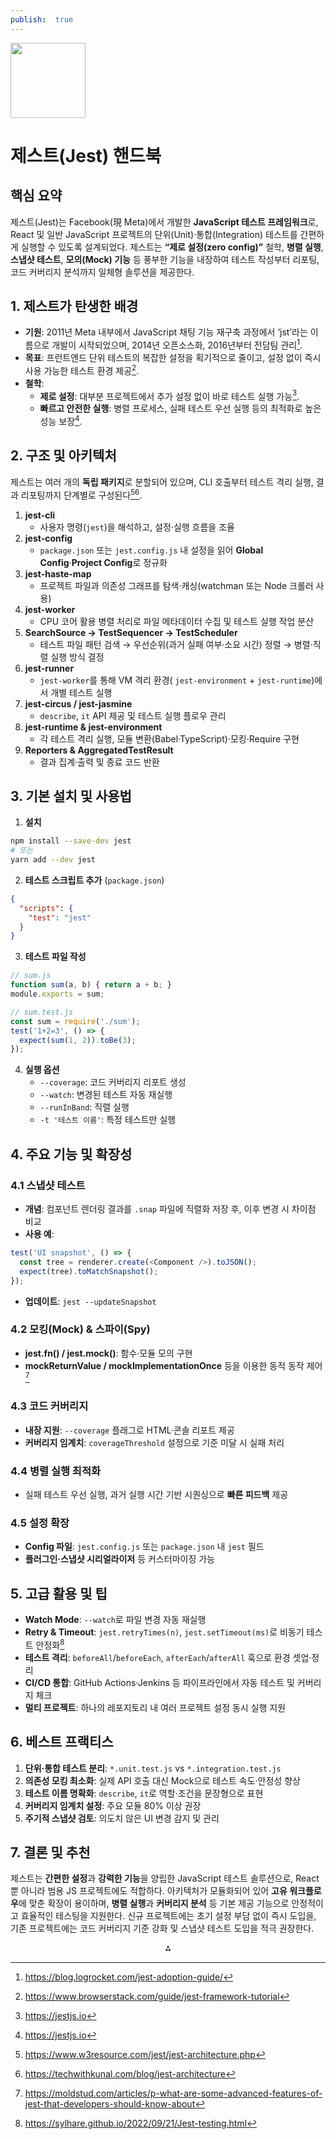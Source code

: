 ```yaml
---
publish:  true
---
```


<img src="https://r2cdn.perplexity.ai/pplx-full-logo-primary-dark%402x.png" class="logo" width="120"/>

# 제스트(Jest) 핸드북

## 핵심 요약

제스트(Jest)는 Facebook(現 Meta)에서 개발한 **JavaScript 테스트 프레임워크**로, React 및 일반 JavaScript 프로젝트의 단위(Unit)·통합(Integration) 테스트를 간편하게 실행할 수 있도록 설계되었다. 제스트는 **“제로 설정(zero config)”** 철학, **병렬 실행**, **스냅샷 테스트**, **모의(Mock) 기능** 등 풍부한 기능을 내장하여 테스트 작성부터 리포팅, 코드 커버리지 분석까지 일체형 솔루션을 제공한다.

## 1. 제스트가 탄생한 배경

- **기원**: 2011년 Meta 내부에서 JavaScript 채팅 기능 재구축 과정에서 ‘jst’라는 이름으로 개발이 시작되었으며, 2014년 오픈소스화, 2016년부터 전담팀 관리[^1].
- **목표**: 프런트엔드 단위 테스트의 복잡한 설정을 획기적으로 줄이고, 설정 없이 즉시 사용 가능한 테스트 환경 제공[^2].
- **철학**:
    - **제로 설정**: 대부분 프로젝트에서 추가 설정 없이 바로 테스트 실행 가능[^3].
    - **빠르고 안전한 실행**: 병렬 프로세스, 실패 테스트 우선 실행 등의 최적화로 높은 성능 보장[^3].


## 2. 구조 및 아키텍처

제스트는 여러 개의 **독립 패키지**로 분할되어 있으며, CLI 호출부터 테스트 격리 실행, 결과 리포팅까지 단계별로 구성된다[^4][^5].

1. **jest-cli**
    - 사용자 명령(`jest`)을 해석하고, 설정·실행 흐름을 조율
2. **jest-config**
    - `package.json` 또는 `jest.config.js` 내 설정을 읽어 **Global Config**·**Project Config**로 정규화
3. **jest-haste-map**
    - 프로젝트 파일과 의존성 그래프를 탐색·캐싱(watchman 또는 Node 크롤러 사용)
4. **jest-worker**
    - CPU 코어 활용 병렬 처리로 파일 메타데이터 수집 및 테스트 실행 작업 분산
5. **SearchSource → TestSequencer → TestScheduler**
    - 테스트 파일 패턴 검색 → 우선순위(과거 실패 여부·소요 시간) 정렬 → 병렬·직렬 실행 방식 결정
6. **jest-runner**
    - `jest-worker`를 통해 VM 격리 환경( `jest-environment` + `jest-runtime`)에서 개별 테스트 실행
7. **jest-circus / jest-jasmine**
    - `describe`, `it` API 제공 및 테스트 실행 플로우 관리
8. **jest-runtime \& jest-environment**
    - 각 테스트 격리 실행, 모듈 변환(Babel·TypeScript)·모킹·Require 구현
9. **Reporters \& AggregatedTestResult**
    - 결과 집계·출력 및 종료 코드 반환

## 3. 기본 설치 및 사용법

1. **설치**

```bash
npm install --save-dev jest
# 또는
yarn add --dev jest
```

2. **테스트 스크립트 추가** (`package.json`)

```json
{
  "scripts": {
    "test": "jest"
  }
}
```

3. **테스트 파일 작성**

```javascript
// sum.js
function sum(a, b) { return a + b; }
module.exports = sum;

// sum.test.js
const sum = require('./sum');
test('1+2=3', () => {
  expect(sum(1, 2)).toBe(3);
});
```

4. **실행 옵션**
    - `--coverage`: 코드 커버리지 리포트 생성
    - `--watch`: 변경된 테스트 자동 재실행
    - `--runInBand`: 직렬 실행
    - `-t '테스트 이름'`: 특정 테스트만 실행

## 4. 주요 기능 및 확장성

### 4.1 스냅샷 테스트

- **개념**: 컴포넌트 렌더링 결과를 `.snap` 파일에 직렬화 저장 후, 이후 변경 시 차이점 비교
- **사용 예**:

```javascript
test('UI snapshot', () => {
  const tree = renderer.create(<Component />).toJSON();
  expect(tree).toMatchSnapshot();
});
```

- **업데이트**: `jest --updateSnapshot`


### 4.2 모킹(Mock) \& 스파이(Spy)

- **jest.fn() / jest.mock()**: 함수·모듈 모의 구현
- **mockReturnValue / mockImplementationOnce** 등을 이용한 동적 동작 제어[^6]


### 4.3 코드 커버리지

- **내장 지원**: `--coverage` 플래그로 HTML·콘솔 리포트 제공
- **커버리지 임계치**: `coverageThreshold` 설정으로 기준 미달 시 실패 처리


### 4.4 병렬 실행 최적화

- 실패 테스트 우선 실행, 과거 실행 시간 기반 시퀀싱으로 **빠른 피드백** 제공


### 4.5 설정 확장

- **Config 파일**: `jest.config.js` 또는 `package.json` 내 `jest` 필드
- **플러그인·스냅샷 시리얼라이저** 등 커스터마이징 가능


## 5. 고급 활용 및 팁

- **Watch Mode**: `--watch`로 파일 변경 자동 재실행
- **Retry \& Timeout**: `jest.retryTimes(n)`, `jest.setTimeout(ms)`로 비동기 테스트 안정화[^7]
- **테스트 격리**: `beforeAll`/`beforeEach`, `afterEach`/`afterAll` 훅으로 환경 셋업·정리
- **CI/CD 통합**: GitHub Actions·Jenkins 등 파이프라인에서 자동 테스트 및 커버리지 체크
- **멀티 프로젝트**: 하나의 레포지토리 내 여러 프로젝트 설정 동시 실행 지원


## 6. 베스트 프랙티스

1. **단위·통합 테스트 분리**: `*.unit.test.js` vs `*.integration.test.js`
2. **의존성 모킹 최소화**: 실제 API 호출 대신 Mock으로 테스트 속도·안정성 향상
3. **테스트 이름 명확화**: `describe`, `it`로 역할·조건을 문장형으로 표현
4. **커버리지 임계치 설정**: 주요 모듈 80% 이상 권장
5. **주기적 스냅샷 검토**: 의도치 않은 UI 변경 감지 및 관리

## 7. 결론 및 추천

제스트는 **간편한 설정**과 **강력한 기능**을 양립한 JavaScript 테스트 솔루션으로, React뿐 아니라 범용 JS 프로젝트에도 적합하다. 아키텍처가 모듈화되어 있어 **고유 워크플로우**에 맞춘 확장이 용이하며, **병렬 실행**과 **커버리지 분석** 등 기본 제공 기능으로 안정적이고 효율적인 테스팅을 지원한다. 신규 프로젝트에는 초기 설정 부담 없이 즉시 도입을, 기존 프로젝트에는 코드 커버리지 기준 강화 및 스냅샷 테스트 도입을 적극 권장한다.

<div style="text-align: center">⁂</div>

[^1]: https://blog.logrocket.com/jest-adoption-guide/

[^2]: https://www.browserstack.com/guide/jest-framework-tutorial

[^3]: https://jestjs.io

[^4]: https://www.w3resource.com/jest/jest-architecture.php

[^5]: https://techwithkunal.com/blog/jest-architecture

[^6]: https://moldstud.com/articles/p-what-are-some-advanced-features-of-jest-that-developers-should-know-about

[^7]: https://sylhare.github.io/2022/09/21/Jest-testing.html

[^8]: https://www.adesso.de/en/news/blog/the-jest-testing-framework-our-top-five-features-2.jsp

[^9]: https://www.lambdatest.com/jest

[^10]: https://jestjs.io/docs/configuration

[^11]: https://jestjs.io/docs/architecture

[^12]: https://blogs.perficient.com/2024/03/05/mastering-advanced-features-and-techniques-of-jest-react-testing-library/

[^13]: https://www.testim.io/blog/jest-testing-a-helpful-introductory-tutorial/

[^14]: https://www.youtube.com/watch?v=3YDiloj8_d0

[^15]: https://testomat.io/blog/tutorial-on-how-to-organize-an-advanced-jest-testing-framework/

[^16]: https://jestjs.io/docs/getting-started

[^17]: https://mintaku-blog.net/api-jest/

[^18]: https://www.startearly.ai/post/a-developers-tutorial-to-jest-unit-testing

[^19]: https://www.youtube.com/watch?v=x6NUZ8dc9Qg

[^20]: https://runebook.dev/ja/docs/jest/architecture

